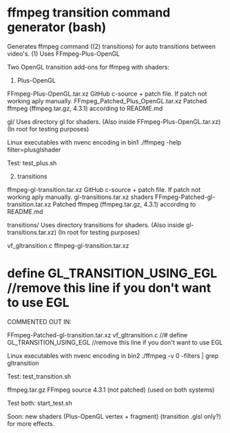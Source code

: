 # ffmpeg transition command generator (bash)
Generates ffmpeg command ((2) transitions) for auto transitions between video's. (1) Uses FFmpeg-Plus-OpenGL

Two OpenGL transition add-ons for ffmpeg with shaders:

1) Plus-OpenGL

FFmpeg-Plus-OpenGL.tar.xz           GitHub c-source + patch file. If patch not working aply manually.
FFmpeg_Patched_Plus_OpenGL.tar.xz   Patched ffmpeg (ffmpeg.tar.gz, 4.3.1) according to README.md

gl/                                 Uses directory gl for shaders. (Also inside FFmpeg-Plus-OpenGL.tar.xz) (In root for testing purposes)

Linux executables with nvenc encoding in bin1
./ffmpeg -help filter=plusglshader

Test: test_plus.sh

2) transitions

ffmpeg-gl-transition.tar.xz         GitHub c-source + patch file. If patch not working aply manually.
gl-transitions.tar.xz               shaders
FFmpeg-Patched-gl-transition.tar.xz Patched ffmpeg (ffmpeg.tar.gz, 4.3.1) according to README.md

transitions/                        Uses directory transitions for shaders. (Also inside gl-transitions.tar.xz) (In root for testing purposes)

vf_gltransition.c
ffmpeg-gl-transition.tar.xz
# define GL_TRANSITION_USING_EGL //remove this line if you don't want to use EGL

COMMENTED OUT IN:

FFmpeg-Patched-gl-transition.tar.xz
vf_gltransition.c
//# define GL_TRANSITION_USING_EGL //remove this line if you don't want to use EGL

Linux executables with nvenc encoding in bin2
./ffmpeg -v 0 -filters | grep gltransition

Test: test_transition.sh

ffmpeg.tar.gz                       FFmpeg source 4.3.1 (not patched) (used on both systems)

Test both: start_test.sh

Soon: new shaders (Plus-OpenGL vertex + fragment) (transition .glsl only?) for more effects.


 